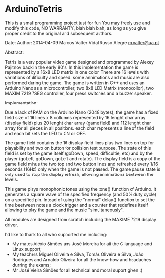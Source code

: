 ArduinoTetris
=============

This is a small programming project just for fun
You may freely use and modify this code, NO WARRANTY, blah blah blah,
as long as you give proper credit to the original and subsequent authors.

Date:        Author:
2014-04-09   Marcos Valter Vidal Russo Alegre <m.valter@ua.pt>

Abstract:

Tetris is a very popular video game designed and programmed by Alexey Pajitnov back in the early 80's.
In this implementation the game is represented by a 16x8 LED matrix in one color. There are 16 levels with variations of dificulty and speed. some annimations and music are also performed during the game.
The game is written in C++ and uses an Arduino Nano as a microcontroller, two 8x8 LED Matrix (monocollor), two MAXIM 7219 7SEG controller, four press switches and a buzzer speaker.

Implementation:

Due a lack of RAM on the Arduino Nano (2048 bytes), the game has a fixed field size of 16 lines x 8 collumns represented by 16 lenght char array (display field) plus 20 lenght char array (game field) and 112 lenght char array for all pieces in all positions. each char represents a line of the field and each bit sets the LED to ON or OFF.

The game field contains the 16 display field lines plus two lines on top for playability and two on button for collision test purpose. The state of this field is set by the game itself (goDown, speed, difficultie, etc) and by the player (goLeft, goDown, goLeft and rotate). The display field is a copy of the game field minus the two top and two button lines and refreshed every 1/16 seconds (16Hz) only when the game is not paused. The game pause state is only used to stop the display refresh, allowing annimations beetween the levels.

This game plays monophonic tones using the tone() function of Arduino. it generates a square wave of the specified frequency (and 50% duty cycle) on a specified pin. Intead of using the "normal" delay() function to set the time beetween notes a clock trigger and a counter that redefines itself allowing to play the game and the music "simultaneously".

All modules are designed from scratch including the MAXIME 7219 display driver.



I'd like to thank to all who supported me including:

- My mates Aléxio Simões ans José Moreira for all the C language and Linux support;
- My teachers Miguel Oliveira e Silva, Tomás Oliveira e Silva, João Rodrigues and Arnaldo Oliveira for all the know-how and headaches durring the exams;
- Mr José Vieira Simões for all technical and moral suport given :)
